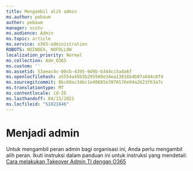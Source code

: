 ```yaml
---
title: Mengambil alih admin
ms.author: pebaum
author: pebaum
manager: scotv
ms.audience: Admin
ms.topic: article
ms.service: o365-administration
ROBOTS: NOINDEX, NOFOLLOW
localization_priority: Normal
ms.collection: Adm_O365
ms.custom: ''
ms.assetid: 53aeac4c-00cb-4395-9d9b-b344cc5ada6f
ms.openlocfilehash: a5554a45b3b295500e34ea13016b4b07a844c8f4
ms.sourcegitcommit: 8bc60ec34bc1e40685e3976576e04a2623f63a7c
ms.translationtype: MT
ms.contentlocale: id-ID
ms.lasthandoff: 04/15/2021
ms.locfileid: "51821846"
---
```

# <a name="become-an-admin"></a>Menjadi admin

Untuk mengambil peran admin bagi organisasi ini, Anda perlu mengambil alih peran. Ikuti instruksi dalam panduan ini untuk instruksi yang mendetail: [Cara melakukan Takeover Admin TI dengan O365](https://powerbi.microsoft.com/pt-pt/blog/how-to-perform-an-it-admin-takeover-with-o365/)
